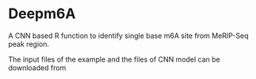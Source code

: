 # Deepm6A
A CNN based R function to identify single base m6A site from MeRIP-Seq peak region.

The input files of the example and the files of CNN model can be downloaded from  
